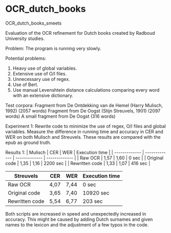 # OCR_dutch_books
OCR_dutch_books_smeets

Evaluation of the OCR refinement for Dutch books created by Radboud University studies. 

Problem:
The program is running very slowly. 

Potential problems:
1. Heavy use of global variables.
2. Extensive use of O/I files.
3. Unnecessary use of regex.
4. Use of Bert.
5. Use manual Levenshtein distance calculations comparing every word with an extensive dictionary.

Test corpora:
Fragment from De Ontdekking van de Hemel (Harry Mulisch, 1992) (2057 words)
Fragment from De Oogst (Stijn Streuvels, 1901) (2097 words)
A small fragment from De Oogst (316 words)

Experiment 1:
Rewrite code to minimize the use of regex, O/I files and global variables. Measure the difference in running time and accuracy in CER and WER on both Mulisch and Streuvels. These results are compared with the epub as ground truth. 

Results 1:
| Mulisch  | CER | WER  | Execution time | 
| ------------- | ------------- | ------------- | ------------- |
| Raw OCR  | 1,57 | 1,60 | 0 sec |
| Original code | 1,35 | 1,16 | 2200 sec |
| Rewritten code | 1,33 | 1,07 | 416 sec |

| Streuvels  | CER | WER  | Execution time | 
| ------------- | ------------- | ------------- | ------------- |
| Raw OCR  | 4,07 | 7,44 | 0 sec |
| Original code | 3,65 | 7,40 | 10920 sec |
| Rewritten code | 5,54 | 6,77 | 203 sec |

Both scripts are increased in speed and unexpectedly increased in accuracy. This might be caused by adding Dutch surnames and given names to the lexicon and the adjustment of a few typos in the code. 


